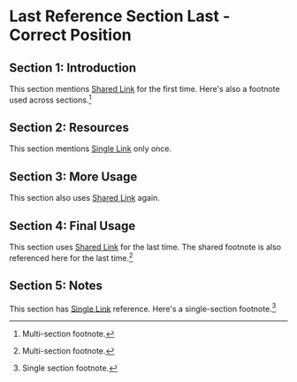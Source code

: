 # Last Reference Section Last - Correct Position

## Section 1: Introduction

This section mentions [Shared Link] for the first time.
Here's also a footnote used across sections.[^multi-footnote]

## Section 2: Resources

This section mentions [Single Link] only once.

## Section 3: More Usage

This section also uses [Shared Link] again.

## Section 4: Final Usage  

This section uses [Shared Link] for the last time.
The shared footnote is also referenced here for the last time.[^multi-footnote]

[Shared Link]: https://example.com/shared
[^multi-footnote]: Multi-section footnote.

## Section 5: Notes

This section has [Single Link] reference.
Here's a single-section footnote.[^single-footnote]

[Single Link]: https://example.com/single

[^single-footnote]: Single section footnote.
